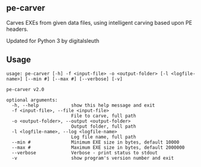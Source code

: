 ## pe-carver

Carves EXEs from given data files, using intelligent carving based upon PE headers.

Updated for Python 3 by digitalsleuth

## Usage

```
usage: pe-carver [-h] -f <input-file> -o <output-folder> [-l <logfile-name>] [--min #] [--max #] [--verbose] [-v]

pe-carver v2.0

optional arguments:
  -h, --help            show this help message and exit
  -f <input-file>, --file <input-file>
                        File to carve, full path
  -o <output-folder>, --output <output-folder>
                        Output folder, full path
  -l <logfile-name>, --log <logfile-name>
                        Log file name, full path
  --min #               Minimum EXE size in bytes, default 10000
  --max #               Maximum EXE size in bytes, default 2000000
  --verbose             Verbose - print status to stdout
  -v                    show program's version number and exit
  ```
